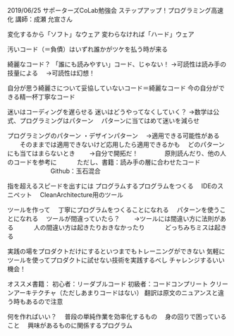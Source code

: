 2019/06/25 
サポーターズCoLab勉強会 
ステップアップ！プログラミング高速化 
講師：成瀬 允宣さん

変化するから「ソフト」なウェア
変わらなければ「ハード」ウェア

汚いコード（＝負債）はいずれ誰かがツケを払う時が来る

綺麗なコード？
「誰にも読みやすい」コード、じゃない！
→可読性は読み手の技量による
　→可読性は幻想！

自分が思う綺麗さについて妥協していないコード＝綺麗なコード
今の自分ができる精一杯丁寧なコード

迷いはコーディングを遅らせる
迷いはどうやってなくしていく？
→数学は公式、プログラミングはパターン
　パターンに当てはめて迷いを減らせ

プログラミングのパターン
・デザインパターン
　→適用できる可能性がある
　　そのままでは適用できないけど応用したら適用できるかも
　どのパターンにも当てはまらないとき
　　→自分で開拓だ！　
　　　原則読んだり、他の人のコードを参考に
　　　ただし、書籍：読み手の層に合わせたコード
　　　　　　　Github：玉石混合 

指を超えるスピードを出すには
プログラムするプログラムをつくる
　IDEのスニペット
　CleanArchitecture用のツール

ツールを作って
　丁寧にプログラムをつくることになれる
　パターンを使うことになれる
　ツールが間違っていたら？
　　→ツールには間違い方に法則がある
　　　人の間違い方は起きたりおきなかったり
　　　どっちみちミスは起きる

実践の場をプロダクトだけにするといつまでもトレーニングができない
気軽にツールを使ってプロダクトに試せない技術を実践するべし
チャレンジするいい機会！

オススメ書籍：
初心者：リーダブルコード
初級者：コードコンプリート
クリーンアーキテクチャ（ただしあまりコードはない）
翻訳は原文のニュアンスと違う時もあるので注意

何を作ればいい？
　普段の単純作業を効率化するもの
　身の回りで困っていること
　興味があるものに関係するプログラム